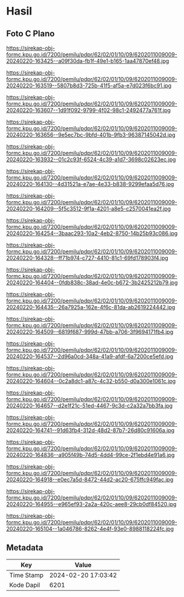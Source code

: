 # Hasil

## Foto C Plano

https://sirekap-obj-formc.kpu.go.id/7200/pemilu/pdpr/62/02/01/10/09/6202011009009-20240220-163425--a09f30da-fb1f-49e1-b165-1aa47870ef48.jpg

https://sirekap-obj-formc.kpu.go.id/7200/pemilu/pdpr/62/02/01/10/09/6202011009009-20240220-163519--5807b8d3-725b-41f5-af5a-e7d023f6bc91.jpg

https://sirekap-obj-formc.kpu.go.id/7200/pemilu/pdpr/62/02/01/10/09/6202011009009-20240220-163607--1d91f092-9799-4f02-98c1-2492477a761f.jpg

https://sirekap-obj-formc.kpu.go.id/7200/pemilu/pdpr/62/02/01/10/09/6202011009009-20240220-163656--9e5ec7bc-9bfd-401b-9fb3-96387145042d.jpg

https://sirekap-obj-formc.kpu.go.id/7200/pemilu/pdpr/62/02/01/10/09/6202011009009-20240220-163932--01c2c93f-6524-4c39-a1d7-3698c02623ec.jpg

https://sirekap-obj-formc.kpu.go.id/7200/pemilu/pdpr/62/02/01/10/09/6202011009009-20240220-164130--4d31521a-e7ae-4e33-b838-9299efaa5d76.jpg

https://sirekap-obj-formc.kpu.go.id/7200/pemilu/pdpr/62/02/01/10/09/6202011009009-20240220-164209--5f5c3512-9f1a-4201-a8e5-c2570041ea2f.jpg

https://sirekap-obj-formc.kpu.go.id/7200/pemilu/pdpr/62/02/01/10/09/6202011009009-20240220-164254--3baac293-10a2-4eb2-8750-14b25b93c086.jpg

https://sirekap-obj-formc.kpu.go.id/7200/pemilu/pdpr/62/02/01/10/09/6202011009009-20240220-164328--ff71b974-c727-4410-81c1-69fd178903f4.jpg

https://sirekap-obj-formc.kpu.go.id/7200/pemilu/pdpr/62/02/01/10/09/6202011009009-20240220-164404--0fdb838c-38ad-4e0c-b672-3b2425212b79.jpg

https://sirekap-obj-formc.kpu.go.id/7200/pemilu/pdpr/62/02/01/10/09/6202011009009-20240220-164435--26a7925a-162e-4f6c-81da-ab2619224442.jpg

https://sirekap-obj-formc.kpu.go.id/7200/pemilu/pdpr/62/02/01/10/09/6202011009009-20240220-164509--6819f687-999d-47bb-a706-3f9694171fb4.jpg

https://sirekap-obj-formc.kpu.go.id/7200/pemilu/pdpr/62/02/01/10/09/6202011009009-20240220-164537--2d96a0cd-348a-41a9-afdf-6a7200ce5efd.jpg

https://sirekap-obj-formc.kpu.go.id/7200/pemilu/pdpr/62/02/01/10/09/6202011009009-20240220-164604--0c2a8dc1-a87c-4c32-b550-d0a300e1061c.jpg

https://sirekap-obj-formc.kpu.go.id/7200/pemilu/pdpr/62/02/01/10/09/6202011009009-20240220-164657--d2e1f21c-51ed-4467-9c3d-c2a32a7bb3fa.jpg

https://sirekap-obj-formc.kpu.go.id/7200/pemilu/pdpr/62/02/01/10/09/6202011009009-20240220-164741--91d63fb4-312d-48d2-87b7-26d80c91606a.jpg

https://sirekap-obj-formc.kpu.go.id/7200/pemilu/pdpr/62/02/01/10/09/6202011009009-20240220-164836--a905f49b-74d5-4dd4-99ce-2f1ebd4e91a6.jpg

https://sirekap-obj-formc.kpu.go.id/7200/pemilu/pdpr/62/02/01/10/09/6202011009009-20240220-164918--e0ec7a5d-8472-44d2-ac20-675ffc949fac.jpg

https://sirekap-obj-formc.kpu.go.id/7200/pemilu/pdpr/62/02/01/10/09/6202011009009-20240220-164955--e965ef93-2a2a-420c-aee8-29cb0df84520.jpg

https://sirekap-obj-formc.kpu.go.id/7200/pemilu/pdpr/62/02/01/10/09/6202011009009-20240220-165104--1a046786-8262-4e4f-93e0-8988118224fc.jpg


## Metadata

| Key        | Value               |
| ---------- | ------------------- |
| Time Stamp | 2024-02-20 17:03:42 |
| Kode Dapil | 6201                |



